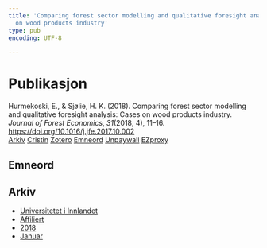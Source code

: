 ```yaml
---
title: 'Comparing forest sector modelling and qualitative foresight analysis: Cases
  on wood products industry'
type: pub
encoding: UTF-8

---
```

<h1>Publikasjon</h1>
<article id="csl-bib-container-L6C9UXK8" class="csl-bib-container">
  <div class="csl-bib-body"> <div class="csl-entry">Hurmekoski, E., &#38; Sjølie, H. K. (2018). Comparing forest sector modelling and qualitative foresight analysis: Cases on wood products industry. <i>Journal of Forest Economics</i>, <i>31</i>(2018, 4), 11–16. <a href="https://doi.org/10.1016/j.jfe.2017.10.002">https://doi.org/10.1016/j.jfe.2017.10.002</a></div> </div>
  <div class="csl-bib-buttons">
    <a href="#taxonomy-article-L6C9UXK8" alt="archive" class="csl-bib-button">Arkiv</a>
    <a href="https://app.cristin.no/results/show.jsf?id=1558063" alt="Cristin" class="csl-bib-button">Cristin</a>
    <a href="http://zotero.org/groups/5881554/items/L6C9UXK8" alt="Zotero" class="csl-bib-button">Zotero</a>
    <a href="#keywords-article-L6C9UXK8" alt="keywords" class="csl-bib-button">Emneord</a>
    <a href="https://helda.helsinki.fi/bitstream/10138/313885/1/Hurmekoski_Sjolie_2017_accepted_manuscript_for_sharing.pdf" alt="Unpaywall" class="csl-bib-button">Unpaywall</a>
    <a href="https://helda.helsinki.fi/bitstream/10138/313885/1/Hurmekoski_Sjolie_2017_accepted_manuscript_for_sharing.pdf" alt="EZproxy" class="csl-bib-button">EZproxy</a>
  </div>
  <div id="csl-bib-meta-container-L6C9UXK8"></div>
</article>
<div id="csl-bib-meta-L6C9UXK8" class="csl-bib-meta">
  <article id="keywords-article-L6C9UXK8" class="keywords-article">
    <h1>Emneord</h1>
    
  </article>
  <article id="taxonomy-article-L6C9UXK8" class="taxonomy-article">
    <h1>Arkiv</h1>
    <ul>
      <li>
        <a href="/nn/archive/?key=3DCRN523">Universitetet i Innlandet</a>
      </li>
      <li>
        <a href="/nn/archive/?key=II9RDAME">Affiliert</a>
      </li>
      <li>
        <a href="/nn/archive/?key=D943LLP2">2018</a>
      </li>
      <li>
        <a href="/nn/archive/?key=6967IM5Z">Januar</a>
      </li>
    </ul>
  </article>
</div>
